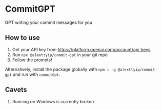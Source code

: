 # CommitGPT

GPT writing your commit messages for you

## How to use
1. Get your API key from https://platform.openai.com/account/api-keys
2. Run `npx @alexttyip/commit-gpt` in your git repo
3. Follow the prompts!

Alternatively, install the package globally with `npm i -g @alexttyip/commit-gpt` and run with `commitGpt`.

## Cavets
1. Running on Windows is currently broken

